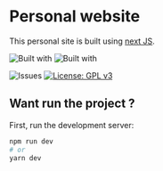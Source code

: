 # Personal website

This personal site is built using [next JS](https://nextjs.com).




![Built with](https://img.shields.io/badge/TypeScript-007ACC?style=for-the-badge&logo=typescript&logoColor=white)
![Built with](https://img.shields.io/badge/React-20232A?style=for-the-badge&logo=react&logoColor=61DAFB)

![Issues](https://img.shields.io/github/issues/henoktsegaye/personal-site.svg)
[![License: GPL v3](https://img.shields.io/badge/License-GPLv3-blue.svg)](https://www.gnu.org/licenses/gpl-3.0)

## Want run the project ?

First, run the development server:

```bash
npm run dev
# or
yarn dev
```
